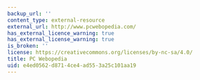 ```yaml
---
backup_url: ''
content_type: external-resource
external_url: http://www.pcwebopedia.com/
has_external_licence_warning: true
has_external_license_warning: true
is_broken: ''
license: https://creativecommons.org/licenses/by-nc-sa/4.0/
title: PC Webopedia
uid: e4ed0562-d871-4ce4-ad55-3a25c101aa19
---
```

